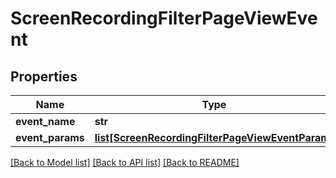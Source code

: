 # ScreenRecordingFilterPageViewEvent

## Properties
Name | Type | Description | Notes
------------ | ------------- | ------------- | -------------
**event_name** | **str** |  | [optional] 
**event_params** | [**list[ScreenRecordingFilterPageViewEventParam]**](ScreenRecordingFilterPageViewEventParam.md) |  | [optional] 

[[Back to Model list]](../README.md#documentation-for-models) [[Back to API list]](../README.md#documentation-for-api-endpoints) [[Back to README]](../README.md)


